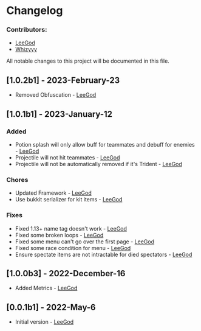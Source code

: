 # Changelog

### Contributors:
- [LeeGod](https://github.com/LeeGodSRC)
- [Whizyyy](https://github.com/Whizyyy)

All notable changes to this project will be documented in this file.

## [1.0.2b1] - 2023-February-23
- Removed Obfuscation - [LeeGod](https://github.com/LeeGodSRC)

## [1.0.1b1] - 2023-January-12

### Added
- Potion splash will only allow buff for teammates and debuff for enemies - [LeeGod](https://github.com/LeeGodSRC)
- Projectile will not hit teammates - [LeeGod](https://github.com/LeeGodSRC)
- Projectile will not be automatically removed if it's Trident - [LeeGod](https://github.com/LeeGodSRC)

### Chores
- Updated Framework - [LeeGod](https://github.com/LeeGodSRC)
- Use bukkit serializer for kit items - [LeeGod](https://github.com/LeeGodSRC)

### Fixes
- Fixed 1.13+ name tag doesn't work - [LeeGod](https://github.com/LeeGodSRC)
- Fixed some broken loops - [LeeGod](https://github.com/LeeGodSRC)
- Fixed some menu can't go over the first page - [LeeGod](https://github.com/LeeGodSRC)
- Fixed some race condition for menu - [LeeGod](https://github.com/LeeGodSRC)
- Ensure spectate items are not intractable for died spectators - [LeeGod](https://github.com/LeeGodSRC)

## [1.0.0b3] - 2022-December-16
- Added Metrics - [LeeGod](https://github.com/LeeGodSRC)

## [0.0.1b1] - 2022-May-6
- Initial version - [LeeGod](https://github.com/LeeGodSRC)
